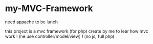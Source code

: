# my-MVC-Framework

need appache to be lunch 

this project is a mvc framework (for php) create by me to lear how mvc work ! (he use controller/model/view) !
(no js, full php)
